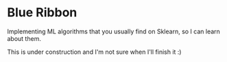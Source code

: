 # Blue Ribbon

Implementing ML algorithms that you usually find on Sklearn, so I can learn about
them.

This is under construction and I'm not sure when I'll finish it :)

